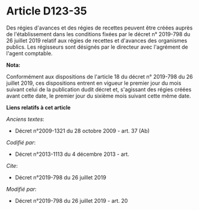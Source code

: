 # Article D123-35

Des régies d'avances et des régies de recettes peuvent être créées auprès de l'établissement dans les conditions fixées par
le décret n° 2019-798 du 26 juillet 2019 relatif aux régies de recettes et d'avances des organismes publics. Les régisseurs
sont désignés par le directeur avec l'agrément de l'agent comptable.

**Nota:**

Conformément aux dispositions de l'article 18 du décret n° 2019-798 du 26 juillet 2019, ces dispositions entrent en vigueur
le premier jour du mois suivant celui de la publication dudit décret et, s'agissant des régies créées avant cette date, le
premier jour du sixième mois suivant cette même date.

**Liens relatifs à cet article**

_Anciens textes_:

  - Décret n°2009-1321 du 28 octobre 2009 - art. 37 (Ab)

_Codifié par_:

  - Décret n°2013-1113 du 4 décembre 2013 - art.

_Cite_:

  - Décret n°2019-798 du 26 juillet 2019

_Modifié par_:

  - Décret n°2019-798 du 26 juillet 2019 - art. 20
